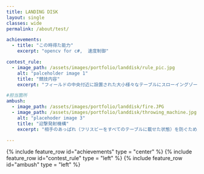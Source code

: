 ```yaml
---
title: LANDING DISK
layout: single
classes: wide
permalink: /about/test/

achievements:
  - title: "この時得た能力"
    excerpt: "opencv for c#,  速度制御"

contest_rule:
  - image_path: /assets/images/portfolio/landdisk/rule_pic.jpg
    alt: "palceholder image 1"
    title: "競技内容"
    excerpt: "フィールドの中央付近に設置された大小様々なテーブルにスローイングゾーンからフリスビーを投げて，より多くフリスビーを乗せる，またはテーブル全てに乗せたチームの勝利です．"

#担当箇所
ambush:
  - image_path: /assets/images/portfolio/landdisk/fire.JPG
  - image_path: /assets/images/portfolio/landdisk/throwing_machine.jpg
    alt: "placehoder image 3"
    title: "迎撃発射機構"
    excerpt: "相手のあっぱれ（フリスビーをすべてのテーブルに載せた状態）を防ぐため，相手の投げたフリスビーを撃ち落とす機構を作成しました．私は，この機構のフリスビーの新式，追跡，迎撃の制御を担当しました．"

---
```



{% include  feature_row id="achievements" type = "center" %}
{% include  feature_row id="contest_rule" type = "left" %}
{% include  feature_row id="ambush" type = "left" %}
